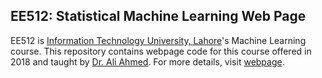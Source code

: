 ## EE512: Statistical Machine Learning Web Page

EE512 is [Information Technology University, Lahore](https://itu.edu.pk)'s Machine Learning course. This repository contains webpage code for this course offered in 2018 and taught by [Dr. Ali Ahmed](https://itu.edu.pk/faculty-itu/dr-ali-ahmed/). For more details, visit [webpage](http://awaisrauf.github.io/ee512).